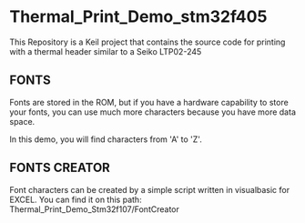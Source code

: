 Thermal_Print_Demo_stm32f405
============================

This Repository is a Keil project that contains the source code for printing with a thermal header similar to a Seiko LTP02-245


FONTS
-----------

Fonts are stored in the ROM, but if you have a hardware capability to store your fonts, you can use much more characters because you have more data space.

In this demo, you will find characters from 'A' to 'Z'.

FONTS CREATOR
-------------

Font characters can be created by a simple script written in visualbasic for EXCEL.
You can find it on this path: Thermal_Print_Demo_Stm32f107/FontCreator
